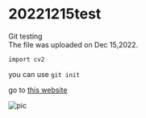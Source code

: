 # 20221215test
Git testing<br/>
The file was uploaded on Dec 15,2022.


```
import cv2

```


you can use ``git init``<br/>


go to [this website](https://github.com/pricing)

![pic](https://lthub.ubc.ca/files/2021/06/GitHub-Logo.png)
